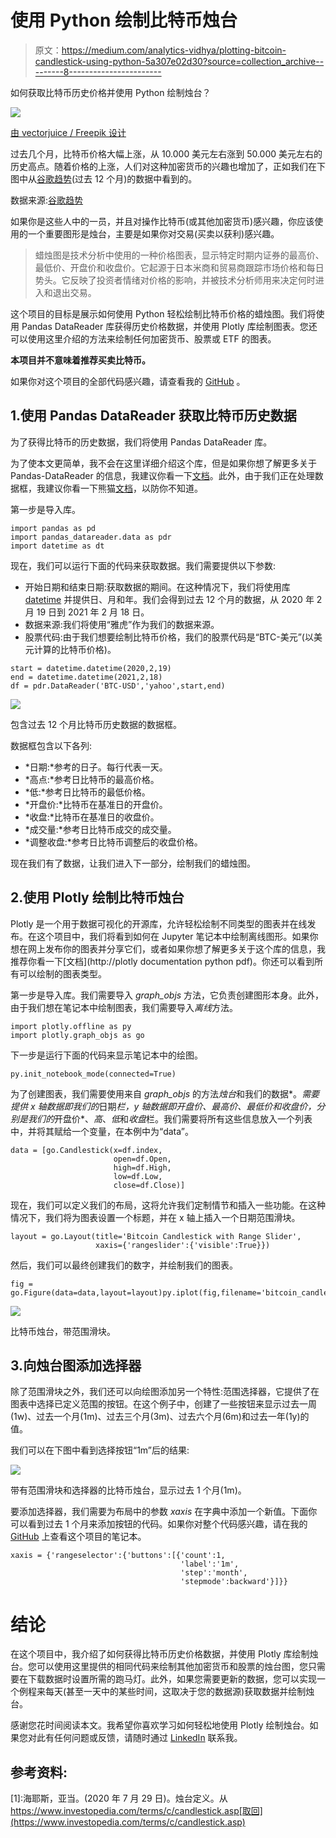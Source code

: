 # 使用 Python 绘制比特币烛台

> 原文：<https://medium.com/analytics-vidhya/plotting-bitcoin-candlestick-using-python-5a307e02d30?source=collection_archive---------8----------------------->

如何获取比特币历史价格并使用 Python 绘制烛台？

![](img/8f8b4137d18264e58b9e6fad4866c84b.png)

[由 vectorjuice / Freepik 设计](http://www.freepik.com)

过去几个月，比特币价格大幅上涨，从 10.000 美元左右涨到 50.000 美元左右的历史高点。随着价格的上涨，人们对这种加密货币的兴趣也增加了，正如我们在下图中从[谷歌趋势](https://trends.google.com/trends)(过去 12 个月)的数据中看到的。

数据来源:[谷歌趋势](https://www.google.com/trends)

如果你是这些人中的一员，并且对操作比特币(或其他加密货币)感兴趣，你应该使用的一个重要图形是烛台，主要是如果你对交易(买卖以获利)感兴趣。

> 蜡烛图是技术分析中使用的一种价格图表，显示特定时期内证券的最高价、最低价、开盘价和收盘价。它起源于日本米商和贸易商跟踪市场价格和每日势头。它反映了投资者情绪对价格的影响，并被技术分析师用来决定何时进入和退出交易。

这个项目的目标是展示如何使用 Python 轻松绘制比特币价格的蜡烛图。我们将使用 Pandas DataReader 库获得历史价格数据，并使用 Plotly 库绘制图表。您还可以使用这里介绍的方法来绘制任何加密货币、股票或 ETF 的图表。

**本项目并不意味着推荐买卖比特币。**

如果你对这个项目的全部代码感兴趣，请查看我的 [GitHub](https://github.com/hugoplm/bitcoin-candlestick/blob/main/Bitcoin_Candlestick.ipynb) 。

## 1.使用 Pandas DataReader 获取比特币历史数据

为了获得比特币的历史数据，我们将使用 Pandas DataReader 库。

为了使本文更简单，我不会在这里详细介绍这个库，但是如果你想了解更多关于 Pandas-DataReader 的信息，我建议你看一下[文档](https://pandas-datareader.readthedocs.io/en/latest/index.html)。此外，由于我们正在处理数据框，我建议你看一下熊猫[文档](https://pandas.pydata.org/pandas-docs/stable/reference/api/pandas.DataFrame.html)，以防你不知道。

第一步是导入库。

```
import pandas as pd
import pandas_datareader.data as pdr
import datetime as dt
```

现在，我们可以运行下面的代码来获取数据。我们需要提供以下参数:

*   开始日期和结束日期:获取数据的期间。在这种情况下，我们将使用库 [datetime](https://docs.python.org/3/library/datetime.html) 并提供日、月和年。我们会得到过去 12 个月的数据，从 2020 年 2 月 19 日到 2021 年 2 月 18 日。
*   数据来源:我们将使用“雅虎”作为我们的数据来源。
*   股票代码:由于我们想要绘制比特币价格，我们的股票代码是“BTC-美元”(以美元计算的比特币价格)。

```
start = datetime.datetime(2020,2,19)
end = datetime.datetime(2021,2,18)
df = pdr.DataReader('BTC-USD','yahoo',start,end)
```

![](img/21459bd0c1c3c4878913a2c873770d25.png)

包含过去 12 个月比特币历史数据的数据框。

数据框包含以下各列:

*   *日期:*参考的日子。每行代表一天。
*   *高点:*参考日比特币的最高价格。
*   *低:*参考日比特币的最低价格。
*   *开盘价:*比特币在基准日的开盘价。
*   *收盘:*比特币在基准日的收盘价。
*   *成交量:*参考日比特币成交的成交量。
*   *调整收盘:*参考日比特币调整后的收盘价格。

现在我们有了数据，让我们进入下一部分，绘制我们的蜡烛图。

## 2.使用 Plotly 绘制比特币烛台

Plotly 是一个用于数据可视化的开源库，允许轻松绘制不同类型的图表并在线发布。在这个项目中，我们将看到如何在 Jupyter 笔记本中绘制离线图形。如果你想在网上发布你的图表并分享它们，或者如果你想了解更多关于这个库的信息，我推荐你看一下[文档](http://plotly documentation python pdf)。你还可以看到所有可以绘制的图表类型。

第一步是导入库。我们需要导入 *graph_objs* 方法，它负责创建图形本身。此外，由于我们想在笔记本中绘制图表，我们需要导入*离线*方法。

```
import plotly.offline as py
import plotly.graph_objs as go
```

下一步是运行下面的代码来显示笔记本中的绘图。

```
py.init_notebook_mode(connected=True)
```

为了创建图表，我们需要使用来自 *graph_objs* 的方法*烛台*和我们的数据*。*需要提供 x 轴数据即我们的*日期*栏，y 轴数据即开盘价、最高价、最低价和收盘价，分别是我们的*开盘价*、*高*、*低*和*收盘*栏。我们需要将所有这些信息放入一个列表中，并将其赋给一个变量，在本例中为“data”。

```
data = [go.Candlestick(x=df.index,
                       open=df.Open,
                       high=df.High,
                       low=df.Low,
                       close=df.Close)]
```

现在，我们可以定义我们的布局，这将允许我们定制情节和插入一些功能。在这种情况下，我们将为图表设置一个标题，并在 x 轴上插入一个日期范围滑块。

```
layout = go.Layout(title='Bitcoin Candlestick with Range Slider',
                   xaxis={'rangeslider':{'visible':True}})
```

然后，我们可以最终创建我们的数字，并绘制我们的图表。

```
fig = go.Figure(data=data,layout=layout)py.iplot(fig,filename='bitcoin_candlestick')
```

![](img/119ae64d5558097f77431bd337d118a2.png)

比特币烛台，带范围滑块。

## 3.向烛台图添加选择器

除了范围滑块之外，我们还可以向绘图添加另一个特性:范围选择器，它提供了在图表中选择已定义范围的按钮。在这个例子中，创建了一些按钮来显示过去一周(1w)、过去一个月(1m)、过去三个月(3m)、过去六个月(6m)和过去一年(1y)的值。

我们可以在下图中看到选择按钮“1m”后的结果:

![](img/0f394ee2dd1508289789acc0f4d129ac.png)

带有范围滑块和选择器的比特币烛台，显示过去 1 个月(1m)。

要添加选择器，我们需要为布局中的参数 *xaxis* 在字典中添加一个新值。下面你可以看到过去 1 个月来添加按钮的代码。如果你对整个代码感兴趣，请在我的 [GitHub](https://github.com/hugoplm/bitcoin-candlestick/blob/main/Bitcoin_Candlestick.ipynb) 上查看这个项目的笔记本。

```
xaxis = {'rangeselector':{'buttons':[{'count':1,
                                      'label':'1m',
                                      'step':'month',
                                      'stepmode':backward'}]}}
```

# 结论

在这个项目中，我介绍了如何获得比特币历史价格数据，并使用 Plotly 库绘制烛台。您可以使用这里提供的相同代码来绘制其他加密货币和股票的烛台图，您只需要在下载数据时设置所需的跑马灯。此外，如果您需要更新的数据，您可以实现一个例程来每天(甚至一天中的某些时间，这取决于您的数据源)获取数据并绘制烛台。

感谢您花时间阅读本文。我希望你喜欢学习如何轻松地使用 Plotly 绘制烛台。如果您对此有任何问题或反馈，请随时通过 [LinkedIn](https://www.linkedin.com/in/hugoplm/) 联系我。

## 参考资料:

[1]:海耶斯，亚当。(2020 年 7 月 29 日)。烛台定义。从 https://www.investopedia.com/terms/c/candlestick.asp[取回](https://www.investopedia.com/terms/c/candlestick.asp)